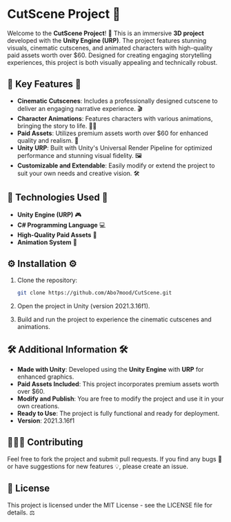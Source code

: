 # CutScene Project 🎥

Welcome to the **CutScene Project**! 🎥 This is an immersive **3D project** developed with the **Unity Engine (URP)**. The project features stunning visuals, cinematic cutscenes, and animated characters with high-quality paid assets worth over $60. Designed for creating engaging storytelling experiences, this project is both visually appealing and technically robust.

## 🌟 Key Features 🌟

- **Cinematic Cutscenes**: Includes a professionally designed cutscene to deliver an engaging narrative experience. 🎬
- **Character Animations**: Features characters with various animations, bringing the story to life. 🕺💃
- **Paid Assets**: Utilizes premium assets worth over $60 for enhanced quality and realism. 💎
- **Unity URP**: Built with Unity's Universal Render Pipeline for optimized performance and stunning visual fidelity. 🖼️
- **Customizable and Extendable**: Easily modify or extend the project to suit your own needs and creative vision. 🛠️

## 🔧 Technologies Used 🔧

- **Unity Engine (URP)** 🎮
- **C# Programming Language** 💻
- **High-Quality Paid Assets** 💎
- **Animation System** 🎥

## ⚙️ Installation ⚙️

1. Clone the repository:

   ```bash
   git clone https://github.com/Abo7mood/CutScene.git
   ```
2. Open the project in Unity (version 2021.3.16f1).
3. Build and run the project to experience the cinematic cutscenes and animations.

## 🛠️ Additional Information 🛠️

- **Made with Unity**: Developed using the **Unity Engine** with **URP** for enhanced graphics.
- **Paid Assets Included**: This project incorporates premium assets worth over $60.
- **Modify and Publish**: You are free to modify the project and use it in your own creations.
- **Ready to Use**: The project is fully functional and ready for deployment.
- **Version**: 2021.3.16f1

## 🧑‍🤝‍🧑 Contributing

Feel free to fork the project and submit pull requests. If you find any bugs 🐞 or have suggestions for new features 💡, please create an issue.

## 📜 License

This project is licensed under the MIT License - see the LICENSE file for details. ⚖️

